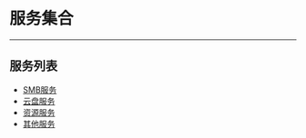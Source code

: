 
# 服务集合

---

## 服务列表

- [SMB服务](./server?server=SMB)
- [云盘服务](./server?server=CloudDisk)
- [资源服务](./server?server=RMI)
- [其他服务](./server?server=ORS)

